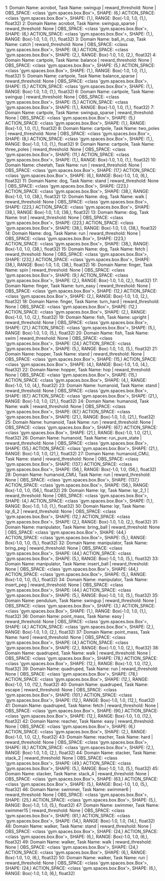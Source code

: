  1: Domain Name:      acrobot, Task Name:        swingup | reward_threshold: None | OBS_SPACE: <class 'gym.spaces.box.Box'>, SHAPE: (6,)    ACTION_SPACE: <class 'gym.spaces.box.Box'>, SHAPE: (1,), RANGE: Box(-1.0, 1.0, (1,), float32)
 2: Domain Name:      acrobot, Task Name: swingup_sparse | reward_threshold: None | OBS_SPACE: <class 'gym.spaces.box.Box'>, SHAPE: (6,)    ACTION_SPACE: <class 'gym.spaces.box.Box'>, SHAPE: (1,), RANGE: Box(-1.0, 1.0, (1,), float32)
 3: Domain Name:  ball_in_cup, Task Name:          catch | reward_threshold: None | OBS_SPACE: <class 'gym.spaces.box.Box'>, SHAPE: (8,)    ACTION_SPACE: <class 'gym.spaces.box.Box'>, SHAPE: (2,), RANGE: Box(-1.0, 1.0, (2,), float32)
 4: Domain Name:     cartpole, Task Name:        balance | reward_threshold: None | OBS_SPACE: <class 'gym.spaces.box.Box'>, SHAPE: (5,)    ACTION_SPACE: <class 'gym.spaces.box.Box'>, SHAPE: (1,), RANGE: Box(-1.0, 1.0, (1,), float32)
 5: Domain Name:     cartpole, Task Name: balance_sparse | reward_threshold: None | OBS_SPACE: <class 'gym.spaces.box.Box'>, SHAPE: (5,)    ACTION_SPACE: <class 'gym.spaces.box.Box'>, SHAPE: (1,), RANGE: Box(-1.0, 1.0, (1,), float32)
 6: Domain Name:     cartpole, Task Name:        swingup | reward_threshold: None | OBS_SPACE: <class 'gym.spaces.box.Box'>, SHAPE: (5,)    ACTION_SPACE: <class 'gym.spaces.box.Box'>, SHAPE: (1,), RANGE: Box(-1.0, 1.0, (1,), float32)
 7: Domain Name:     cartpole, Task Name: swingup_sparse | reward_threshold: None | OBS_SPACE: <class 'gym.spaces.box.Box'>, SHAPE: (5,)    ACTION_SPACE: <class 'gym.spaces.box.Box'>, SHAPE: (1,), RANGE: Box(-1.0, 1.0, (1,), float32)
 8: Domain Name:     cartpole, Task Name:      two_poles | reward_threshold: None | OBS_SPACE: <class 'gym.spaces.box.Box'>, SHAPE: (8,)    ACTION_SPACE: <class 'gym.spaces.box.Box'>, SHAPE: (1,), RANGE: Box(-1.0, 1.0, (1,), float32)
 9: Domain Name:     cartpole, Task Name:    three_poles | reward_threshold: None | OBS_SPACE: <class 'gym.spaces.box.Box'>, SHAPE: (11,)   ACTION_SPACE: <class 'gym.spaces.box.Box'>, SHAPE: (1,), RANGE: Box(-1.0, 1.0, (1,), float32)
10: Domain Name:      cheetah, Task Name:            run | reward_threshold: None | OBS_SPACE: <class 'gym.spaces.box.Box'>, SHAPE: (17,)   ACTION_SPACE: <class 'gym.spaces.box.Box'>, SHAPE: (6,), RANGE: Box(-1.0, 1.0, (6,), float32)
11: Domain Name:          dog, Task Name:          stand | reward_threshold: None | OBS_SPACE: <class 'gym.spaces.box.Box'>, SHAPE: (223,)  ACTION_SPACE: <class 'gym.spaces.box.Box'>, SHAPE: (38,), RANGE: Box(-1.0, 1.0, (38,), float32)
12: Domain Name:          dog, Task Name:           walk | reward_threshold: None | OBS_SPACE: <class 'gym.spaces.box.Box'>, SHAPE: (223,)  ACTION_SPACE: <class 'gym.spaces.box.Box'>, SHAPE: (38,), RANGE: Box(-1.0, 1.0, (38,), float32)
13: Domain Name:          dog, Task Name:           trot | reward_threshold: None | OBS_SPACE: <class 'gym.spaces.box.Box'>, SHAPE: (223,)  ACTION_SPACE: <class 'gym.spaces.box.Box'>, SHAPE: (38,), RANGE: Box(-1.0, 1.0, (38,), float32)
14: Domain Name:          dog, Task Name:            run | reward_threshold: None | OBS_SPACE: <class 'gym.spaces.box.Box'>, SHAPE: (223,)  ACTION_SPACE: <class 'gym.spaces.box.Box'>, SHAPE: (38,), RANGE: Box(-1.0, 1.0, (38,), float32)
15: Domain Name:          dog, Task Name:          fetch | reward_threshold: None | OBS_SPACE: <class 'gym.spaces.box.Box'>, SHAPE: (232,)  ACTION_SPACE: <class 'gym.spaces.box.Box'>, SHAPE: (38,), RANGE: Box(-1.0, 1.0, (38,), float32)
16: Domain Name:       finger, Task Name:           spin | reward_threshold: None | OBS_SPACE: <class 'gym.spaces.box.Box'>, SHAPE: (9,)    ACTION_SPACE: <class 'gym.spaces.box.Box'>, SHAPE: (2,), RANGE: Box(-1.0, 1.0, (2,), float32)
17: Domain Name:       finger, Task Name:      turn_easy | reward_threshold: None | OBS_SPACE: <class 'gym.spaces.box.Box'>, SHAPE: (12,)   ACTION_SPACE: <class 'gym.spaces.box.Box'>, SHAPE: (2,), RANGE: Box(-1.0, 1.0, (2,), float32)
18: Domain Name:       finger, Task Name:      turn_hard | reward_threshold: None | OBS_SPACE: <class 'gym.spaces.box.Box'>, SHAPE: (12,)   ACTION_SPACE: <class 'gym.spaces.box.Box'>, SHAPE: (2,), RANGE: Box(-1.0, 1.0, (2,), float32)
19: Domain Name:         fish, Task Name:        upright | reward_threshold: None | OBS_SPACE: <class 'gym.spaces.box.Box'>, SHAPE: (21,)   ACTION_SPACE: <class 'gym.spaces.box.Box'>, SHAPE: (5,), RANGE: Box(-1.0, 1.0, (5,), float32)
20: Domain Name:         fish, Task Name:           swim | reward_threshold: None | OBS_SPACE: <class 'gym.spaces.box.Box'>, SHAPE: (24,)   ACTION_SPACE: <class 'gym.spaces.box.Box'>, SHAPE: (5,), RANGE: Box(-1.0, 1.0, (5,), float32)
21: Domain Name:       hopper, Task Name:          stand | reward_threshold: None | OBS_SPACE: <class 'gym.spaces.box.Box'>, SHAPE: (15,)   ACTION_SPACE: <class 'gym.spaces.box.Box'>, SHAPE: (4,), RANGE: Box(-1.0, 1.0, (4,), float32)
22: Domain Name:       hopper, Task Name:            hop | reward_threshold: None | OBS_SPACE: <class 'gym.spaces.box.Box'>, SHAPE: (15,)   ACTION_SPACE: <class 'gym.spaces.box.Box'>, SHAPE: (4,), RANGE: Box(-1.0, 1.0, (4,), float32)
23: Domain Name:     humanoid, Task Name:          stand | reward_threshold: None | OBS_SPACE: <class 'gym.spaces.box.Box'>, SHAPE: (67,)   ACTION_SPACE: <class 'gym.spaces.box.Box'>, SHAPE: (21,), RANGE: Box(-1.0, 1.0, (21,), float32)
24: Domain Name:     humanoid, Task Name:           walk | reward_threshold: None | OBS_SPACE: <class 'gym.spaces.box.Box'>, SHAPE: (67,)   ACTION_SPACE: <class 'gym.spaces.box.Box'>, SHAPE: (21,), RANGE: Box(-1.0, 1.0, (21,), float32)
25: Domain Name:     humanoid, Task Name:            run | reward_threshold: None | OBS_SPACE: <class 'gym.spaces.box.Box'>, SHAPE: (67,)   ACTION_SPACE: <class 'gym.spaces.box.Box'>, SHAPE: (21,), RANGE: Box(-1.0, 1.0, (21,), float32)
26: Domain Name:     humanoid, Task Name: run_pure_state | reward_threshold: None | OBS_SPACE: <class 'gym.spaces.box.Box'>, SHAPE: (55,)   ACTION_SPACE: <class 'gym.spaces.box.Box'>, SHAPE: (21,), RANGE: Box(-1.0, 1.0, (21,), float32)
27: Domain Name: humanoid_CMU, Task Name:          stand | reward_threshold: None | OBS_SPACE: <class 'gym.spaces.box.Box'>, SHAPE: (137,)  ACTION_SPACE: <class 'gym.spaces.box.Box'>, SHAPE: (56,), RANGE: Box(-1.0, 1.0, (56,), float32)
28: Domain Name: humanoid_CMU, Task Name:            run | reward_threshold: None | OBS_SPACE: <class 'gym.spaces.box.Box'>, SHAPE: (137,)  ACTION_SPACE: <class 'gym.spaces.box.Box'>, SHAPE: (56,), RANGE: Box(-1.0, 1.0, (56,), float32)
29: Domain Name:          lqr, Task Name:        lqr_2_1 | reward_threshold: None | OBS_SPACE: <class 'gym.spaces.box.Box'>, SHAPE: (4,)    ACTION_SPACE: <class 'gym.spaces.box.Box'>, SHAPE: (1,), RANGE: Box(-1.0, 1.0, (1,), float32)
30: Domain Name:          lqr, Task Name:        lqr_6_2 | reward_threshold: None | OBS_SPACE: <class 'gym.spaces.box.Box'>, SHAPE: (12,)   ACTION_SPACE: <class 'gym.spaces.box.Box'>, SHAPE: (2,), RANGE: Box(-1.0, 1.0, (2,), float32)
31: Domain Name:  manipulator, Task Name:     bring_ball | reward_threshold: None | OBS_SPACE: <class 'gym.spaces.box.Box'>, SHAPE: (44,)   ACTION_SPACE: <class 'gym.spaces.box.Box'>, SHAPE: (5,), RANGE: Box(-1.0, 1.0, (5,), float32)
32: Domain Name:  manipulator, Task Name:      bring_peg | reward_threshold: None | OBS_SPACE: <class 'gym.spaces.box.Box'>, SHAPE: (44,)   ACTION_SPACE: <class 'gym.spaces.box.Box'>, SHAPE: (5,), RANGE: Box(-1.0, 1.0, (5,), float32)
33: Domain Name:  manipulator, Task Name:    insert_ball | reward_threshold: None | OBS_SPACE: <class 'gym.spaces.box.Box'>, SHAPE: (44,)   ACTION_SPACE: <class 'gym.spaces.box.Box'>, SHAPE: (5,), RANGE: Box(-1.0, 1.0, (5,), float32)
34: Domain Name:  manipulator, Task Name:     insert_peg | reward_threshold: None | OBS_SPACE: <class 'gym.spaces.box.Box'>, SHAPE: (44,)   ACTION_SPACE: <class 'gym.spaces.box.Box'>, SHAPE: (5,), RANGE: Box(-1.0, 1.0, (5,), float32)
35: Domain Name:     pendulum, Task Name:        swingup | reward_threshold: None | OBS_SPACE: <class 'gym.spaces.box.Box'>, SHAPE: (3,)    ACTION_SPACE: <class 'gym.spaces.box.Box'>, SHAPE: (1,), RANGE: Box(-1.0, 1.0, (1,), float32)
36: Domain Name:   point_mass, Task Name:           easy | reward_threshold: None | OBS_SPACE: <class 'gym.spaces.box.Box'>, SHAPE: (4,)    ACTION_SPACE: <class 'gym.spaces.box.Box'>, SHAPE: (2,), RANGE: Box(-1.0, 1.0, (2,), float32)
37: Domain Name:   point_mass, Task Name:           hard | reward_threshold: None | OBS_SPACE: <class 'gym.spaces.box.Box'>, SHAPE: (4,)    ACTION_SPACE: <class 'gym.spaces.box.Box'>, SHAPE: (2,), RANGE: Box(-1.0, 1.0, (2,), float32)
38: Domain Name:    quadruped, Task Name:           walk | reward_threshold: None | OBS_SPACE: <class 'gym.spaces.box.Box'>, SHAPE: (78,)   ACTION_SPACE: <class 'gym.spaces.box.Box'>, SHAPE: (12,), RANGE: Box(-1.0, 1.0, (12,), float32)
39: Domain Name:    quadruped, Task Name:            run | reward_threshold: None | OBS_SPACE: <class 'gym.spaces.box.Box'>, SHAPE: (78,)   ACTION_SPACE: <class 'gym.spaces.box.Box'>, SHAPE: (12,), RANGE: Box(-1.0, 1.0, (12,), float32)
40: Domain Name:    quadruped, Task Name:         escape | reward_threshold: None | OBS_SPACE: <class 'gym.spaces.box.Box'>, SHAPE: (101,)  ACTION_SPACE: <class 'gym.spaces.box.Box'>, SHAPE: (12,), RANGE: Box(-1.0, 1.0, (12,), float32)
41: Domain Name:    quadruped, Task Name:          fetch | reward_threshold: None | OBS_SPACE: <class 'gym.spaces.box.Box'>, SHAPE: (90,)   ACTION_SPACE: <class 'gym.spaces.box.Box'>, SHAPE: (12,), RANGE: Box(-1.0, 1.0, (12,), float32)
42: Domain Name:      reacher, Task Name:           easy | reward_threshold: None | OBS_SPACE: <class 'gym.spaces.box.Box'>, SHAPE: (6,)    ACTION_SPACE: <class 'gym.spaces.box.Box'>, SHAPE: (2,), RANGE: Box(-1.0, 1.0, (2,), float32)
43: Domain Name:      reacher, Task Name:           hard | reward_threshold: None | OBS_SPACE: <class 'gym.spaces.box.Box'>, SHAPE: (6,)    ACTION_SPACE: <class 'gym.spaces.box.Box'>, SHAPE: (2,), RANGE: Box(-1.0, 1.0, (2,), float32)
44: Domain Name:      stacker, Task Name:        stack_2 | reward_threshold: None | OBS_SPACE: <class 'gym.spaces.box.Box'>, SHAPE: (49,)   ACTION_SPACE: <class 'gym.spaces.box.Box'>, SHAPE: (5,), RANGE: Box(-1.0, 1.0, (5,), float32)
45: Domain Name:      stacker, Task Name:        stack_4 | reward_threshold: None | OBS_SPACE: <class 'gym.spaces.box.Box'>, SHAPE: (63,)   ACTION_SPACE: <class 'gym.spaces.box.Box'>, SHAPE: (5,), RANGE: Box(-1.0, 1.0, (5,), float32)
46: Domain Name:      swimmer, Task Name:       swimmer6 | reward_threshold: None | OBS_SPACE: <class 'gym.spaces.box.Box'>, SHAPE: (25,)   ACTION_SPACE: <class 'gym.spaces.box.Box'>, SHAPE: (5,), RANGE: Box(-1.0, 1.0, (5,), float32)
47: Domain Name:      swimmer, Task Name:      swimmer15 | reward_threshold: None | OBS_SPACE: <class 'gym.spaces.box.Box'>, SHAPE: (61,)   ACTION_SPACE: <class 'gym.spaces.box.Box'>, SHAPE: (14,), RANGE: Box(-1.0, 1.0, (14,), float32)
48: Domain Name:       walker, Task Name:          stand | reward_threshold: None | OBS_SPACE: <class 'gym.spaces.box.Box'>, SHAPE: (24,)   ACTION_SPACE: <class 'gym.spaces.box.Box'>, SHAPE: (6,), RANGE: Box(-1.0, 1.0, (6,), float32)
49: Domain Name:       walker, Task Name:           walk | reward_threshold: None | OBS_SPACE: <class 'gym.spaces.box.Box'>, SHAPE: (24,)   ACTION_SPACE: <class 'gym.spaces.box.Box'>, SHAPE: (6,), RANGE: Box(-1.0, 1.0, (6,), float32)
50: Domain Name:       walker, Task Name:            run | reward_threshold: None | OBS_SPACE: <class 'gym.spaces.box.Box'>, SHAPE: (24,)   ACTION_SPACE: <class 'gym.spaces.box.Box'>, SHAPE: (6,), RANGE: Box(-1.0, 1.0, (6,), float32)
